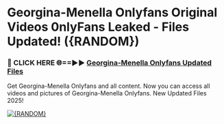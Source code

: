 # Georgina-Menella Onlyfans Original Videos 0nlyFans Leaked - Files Updated! ({RANDOM})

<h3>🔴 CLICK HERE 🌐==►► <a href="https://betterlinks.top/A2PfLJ" rel="nofollow">Georgina-Menella Onlyfans Updated Files</a></h3>

Get Georgina-Menella Onlyfans and all content. Now you can access all videos and pictures of Georgina-Menella Onlyfans. New Updated Files 2025!

[![{RANDOM}](https://i.imgur.com/ppqm5kG.gif)](https://betterlinks.top/A2PfLJ)